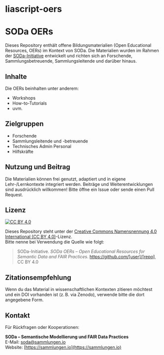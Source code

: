 # liascript-oers
# SODa OERs

Dieses Repository enthält offene Bildungsmaterialien (Open Educational Resources, OERs) im Kontext von SODa. Die Materialien wurden im Rahmen der [SODa-Initiative](https://sammlungen.io) entwickelt und richten sich an Forschende, Sammlungsbetreuende, Sammlungsleitende und darüber hinaus.

## Inhalte

Die OERs beinhalten unter anderem:

- Workshops
- How-to-Tutorials
- uvm.

## Zielgruppen

- Forschende
- Sammlungsleitende und -betreuende
- Technisches Admin Personal
- Hilfskräfte
  
## Nutzung und Beitrag

Die Materialien können frei genutzt, adaptiert und in eigene Lehr-/Lernkontexte integriert werden. Beiträge und Weiterentwicklungen sind ausdrücklich willkommen! Bitte öffne ein Issue oder sende einen Pull Request.

## Lizenz

[![CC BY 4.0](https://licensebuttons.net/l/by/4.0/88x31.png)](https://creativecommons.org/licenses/by/4.0/)

Dieses Repository steht unter der [Creative Commons Namensnennung 4.0 International (CC BY 4.0)](https://creativecommons.org/licenses/by/4.0/deed.de)-Lizenz.  
Bitte nenne bei Verwendung die Quelle wie folgt:

> SODa-Initiative. *SODa OERs – Open Educational Resources for Semantic Data and FAIR Practices*. https://github.com/[user]/[repo], CC BY 4.0

## Zitationsempfehlung

Wenn du das Material in wissenschaftlichen Kontexten zitieren möchtest und ein DOI vorhanden ist (z. B. via Zenodo), verwende bitte die dort angegebene Form.

## Kontakt

Für Rückfragen oder Kooperationen:

**SODa – Semantische Modellierung und FAIR Data Practices**  
E-Mail: [soda@sammlungen.io](mailto:soda@sammlungen.io)  
Website: [https://sammlungen.io](https://sammlungen.io)
